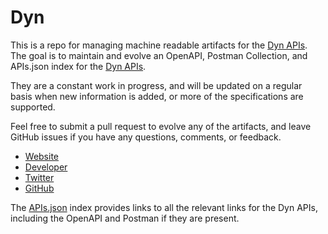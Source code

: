 # DynThis is a repo for managing machine readable artifacts for the [Dyn APIs](http://dyn.com/). The goal is to maintain and evolve an OpenAPI, Postman Collection, and APIs.json index for the [Dyn APIs](http://dyn.com/).They are a constant work in progress, and will be updated on a regular basis when new information is added, or more of the specifications are supported.Feel free to submit a pull request to evolve any of the artifacts, and leave GitHub issues if you have any questions, comments, or feedback.- [Website](http://dyn.com/)- [Developer](http://dyn.com/)- [Twitter](https://twitter.com/Dyn)- [GitHub](https://github.com/dyninc)The [APIs.json](https://github.com/api-evangelist/dyn/blob/master/apis.json) index provides links to all the relevant links for the Dyn APIs, including the OpenAPI and Postman if they are present.